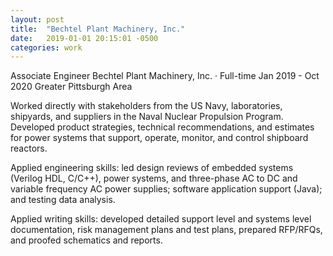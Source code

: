 ```yaml
---
layout: post
title:  "Bechtel Plant Machinery, Inc."
date:   2019-01-01 20:15:01 -0500
categories: work
---
```


Associate Engineer
Bechtel Plant Machinery, Inc. · Full-time
Jan 2019 - Oct 2020
Greater Pittsburgh Area

Worked directly with stakeholders from the US Navy, laboratories, shipyards, and suppliers in the Naval Nuclear Propulsion Program. Developed product strategies, technical recommendations, and estimates for power systems that support, operate, monitor, and control shipboard reactors.

Applied engineering skills: led design reviews of embedded systems (Verilog HDL, C/C++), power systems, and three-phase AC to DC and variable frequency AC power supplies; software application support (Java); and testing data analysis.

Applied writing skills: developed detailed support level and systems level documentation, risk management plans and test plans, prepared RFP/RFQs, and proofed schematics and reports.
